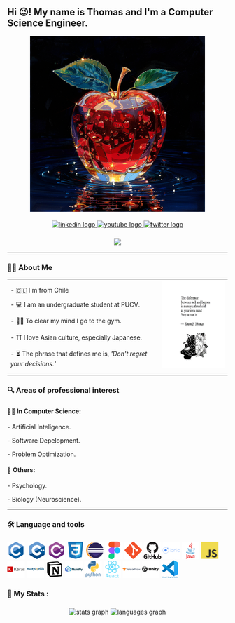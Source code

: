 <h2 align="left">Hi 😉! My name is Thomas and I'm a Computer Science Engineer.</h2>

<div align="center">
    <img id="Random_Images" src="images/backgrounds/120651741_p22.png" height="400px" />
</div>

<br>

<div align="center">
    <a href="">
        <img src="https://img.shields.io/static/v1?message=LinkedIn&logo=linkedin&label=&color=0077B5&logoColor=white&labelColor=&style=for-the-badge" height="25" alt="linkedin logo"  />
    </a>
    <a href="">
        <img src="https://img.shields.io/static/v1?message=Youtube&logo=youtube&label=&color=FF0000&logoColor=white&labelColor=&style=for-the-badge" height="25" alt="youtube logo"  />
    </a>
    <a href="">
        <img src="https://img.shields.io/static/v1?message=Twitter&logo=twitter&label=&color=1DA1F2&logoColor=white&labelColor=&style=for-the-badge" height="25" alt="twitter logo"  />
    </a>
  
</div>

###

<div align="center">
  <img src="https://visitor-badge.laobi.icu/badge?page_id=edanhs"  />
</div>

---

###

<h3 align="left">👩‍💻  About Me</h3>

<table>
  <tr>
    <td style="text-align: left; vertical-align: top;">
      <p>- 🇨🇱  I'm from Chile</p>
      <p>- 💻 I am an undergraduate student at PUCV.</p>
      <p>- 🏋️‍♂️ To clear my mind I go to the gym.</p>
      <p>- ⛩ I love Asian culture, especially Japanese.</p>
      <p>- ⏳ The phrase that defines me is, <em>'Don't regret your decisions.'</em> </p>
    </td>
    <td style="text-align: right; vertical-align: top;">
      <img id="Random_Quotes" height="200px" src="images/daily_quotes/Simon_Thomas.png" />
    </td>
  </tr>
</table>


<h3 align="left">🔍 Areas of professional interest <h3>

<h4>👩‍💻 In Computer Science:</h4>

<p>- Artificial Inteligence.</p>
<p>- Software Depelopment.</p>
<p>- Problem Optimization.</p>

<h4>🎲 Others:</h4>

<p>- Psychology.</p>
<p>- Biology (Neuroscience).</p>

---

###

<h3 align="left">🛠 Language and tools</h3>

###

<div align="left">
  <img src="images/icons/c-original.svg" height="40" alt="Logo C"  />
  <img src="" height="40" alt=""  />
  <img src="images/icons/cplusplus-original.svg" height="40" alt="Logo C++"  />
  <img src="images/icons/csharp-original.svg" height="40" alt="Logo C#"  />
  <img src="images/icons/css3-original.svg" height="40" alt="Logo CSS"  />
  <img src="images/icons/eclipse-original.svg" height="40" alt="Logo Eclipse IDLE"  />
  <img src="images/icons/figma-original.svg" height="40" alt="Logo Figma"  />
  <img src="images/icons/git-original.svg" height="40" alt="Logo Git"  />
  <img src="images/icons/github-original-wordmark.svg" height="40" alt="Logo Github"  />
  <img src="images/icons/ionic-original-wordmark.svg" height="40" alt="Logo Ionic"  />
  <img src="images/icons/java-original-wordmark.svg" height="40" alt="Logo Java"  />
  <img src="images/icons/javascript-original.svg" height="40" alt="Logo JavaScript"  />
  <img src="images/icons/keras-original-wordmark.svg" height="40" alt="Logo Keras"  />
  <img src="images/icons/matplotlib-original-wordmark.svg" height="40" alt="Logo MatplotLib"  />
  <img src="images/icons/notion-original.svg" height="40" alt="Logo Notion"  />
  <img src="images/icons/numpy-original-wordmark.svg" height="40" alt="Logo Numpy"  />
  <img src="images/icons/python-original-wordmark.svg" height="40" alt="Logo Python"  />
  <img src="images/icons/react-original-wordmark.svg" height="40" alt="Logo React"  />
  <img src="images/icons/tensorflow-original-wordmark.svg" height="40" alt="Logo TensorFlow"  />
  <img src="images/icons/unity-original-wordmark.svg" height="40" alt="Logo Unity"  />
  <img src="images/icons/vscode-original-wordmark.svg" height="40" alt="Logo VSCode"  />
</div>

###

<h3 align="left">💪 My Stats :</h3>

###

<div align="center">
  <img src="https://github-readme-stats.vercel.app/api?username=edanhs&hide_title=false&hide_rank=false&show_icons=true&include_all_commits=true&count_private=true&disable_animations=false&theme=dracula&locale=en&hide_border=false" height="150" alt="stats graph"  />
  <img src="https://github-readme-stats.vercel.app/api/top-langs?username=edanhs&locale=en&hide_title=false&layout=compact&card_width=320&langs_count=5&theme=dracula&hide_border=false" height="150" alt="languages graph"  />
</div>

<!--

###

<br clear="both">

<img src="https://raw.githubusercontent.com/edanhs/edanhs/output/snake.svg" alt="Snake animation" />

###

icons: https://github.com/devicons/devicon/blob/v2.16.0/icons/

<img src="images/icons" height="40" alt="Logo "  />

-->

